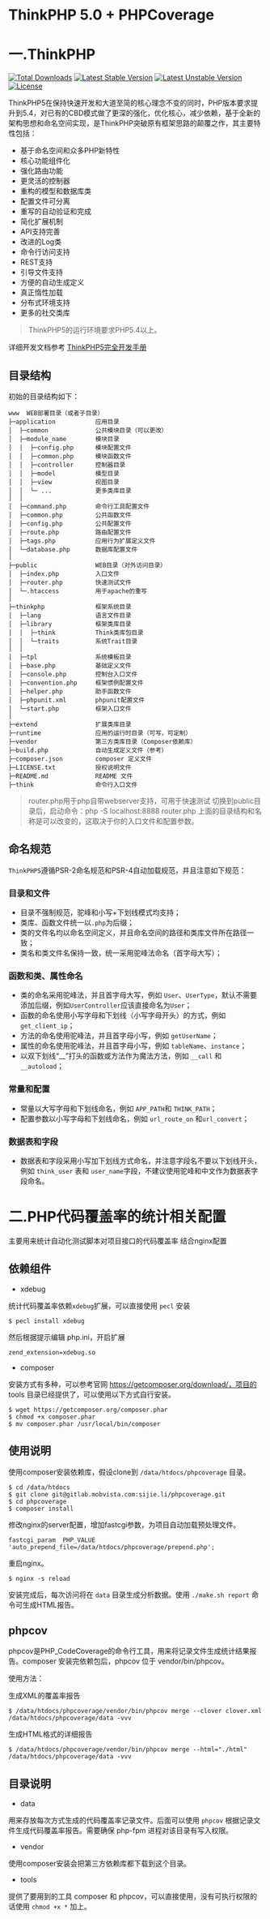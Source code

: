 ThinkPHP 5.0 + PHPCoverage
===============

# 一.ThinkPHP


[![Total Downloads](https://poser.pugx.org/topthink/think/downloads)](https://packagist.org/packages/topthink/think)
[![Latest Stable Version](https://poser.pugx.org/topthink/think/v/stable)](https://packagist.org/packages/topthink/think)
[![Latest Unstable Version](https://poser.pugx.org/topthink/think/v/unstable)](https://packagist.org/packages/topthink/think)
[![License](https://poser.pugx.org/topthink/think/license)](https://packagist.org/packages/topthink/think)

ThinkPHP5在保持快速开发和大道至简的核心理念不变的同时，PHP版本要求提升到5.4，对已有的CBD模式做了更深的强化，优化核心，减少依赖，基于全新的架构思想和命名空间实现，是ThinkPHP突破原有框架思路的颠覆之作，其主要特性包括：

 + 基于命名空间和众多PHP新特性
 + 核心功能组件化
 + 强化路由功能
 + 更灵活的控制器
 + 重构的模型和数据库类
 + 配置文件可分离
 + 重写的自动验证和完成
 + 简化扩展机制
 + API支持完善
 + 改进的Log类
 + 命令行访问支持
 + REST支持
 + 引导文件支持
 + 方便的自动生成定义
 + 真正惰性加载
 + 分布式环境支持
 + 更多的社交类库

> ThinkPHP5的运行环境要求PHP5.4以上。

详细开发文档参考 [ThinkPHP5完全开发手册](http://www.kancloud.cn/manual/thinkphp5)

## 目录结构

初始的目录结构如下：

~~~
www  WEB部署目录（或者子目录）
├─application           应用目录
│  ├─common             公共模块目录（可以更改）
│  ├─module_name        模块目录
│  │  ├─config.php      模块配置文件
│  │  ├─common.php      模块函数文件
│  │  ├─controller      控制器目录
│  │  ├─model           模型目录
│  │  ├─view            视图目录
│  │  └─ ...            更多类库目录
│  │
│  ├─command.php        命令行工具配置文件
│  ├─common.php         公共函数文件
│  ├─config.php         公共配置文件
│  ├─route.php          路由配置文件
│  ├─tags.php           应用行为扩展定义文件
│  └─database.php       数据库配置文件
│
├─public                WEB目录（对外访问目录）
│  ├─index.php          入口文件
│  ├─router.php         快速测试文件
│  └─.htaccess          用于apache的重写
│
├─thinkphp              框架系统目录
│  ├─lang               语言文件目录
│  ├─library            框架类库目录
│  │  ├─think           Think类库包目录
│  │  └─traits          系统Trait目录
│  │
│  ├─tpl                系统模板目录
│  ├─base.php           基础定义文件
│  ├─console.php        控制台入口文件
│  ├─convention.php     框架惯例配置文件
│  ├─helper.php         助手函数文件
│  ├─phpunit.xml        phpunit配置文件
│  └─start.php          框架入口文件
│
├─extend                扩展类库目录
├─runtime               应用的运行时目录（可写，可定制）
├─vendor                第三方类库目录（Composer依赖库）
├─build.php             自动生成定义文件（参考）
├─composer.json         composer 定义文件
├─LICENSE.txt           授权说明文件
├─README.md             README 文件
├─think                 命令行入口文件
~~~

> router.php用于php自带webserver支持，可用于快速测试
> 切换到public目录后，启动命令：php -S localhost:8888  router.php
> 上面的目录结构和名称是可以改变的，这取决于你的入口文件和配置参数。

## 命名规范

`ThinkPHP5`遵循PSR-2命名规范和PSR-4自动加载规范，并且注意如下规范：

### 目录和文件

*   目录不强制规范，驼峰和小写+下划线模式均支持；
*   类库、函数文件统一以`.php`为后缀；
*   类的文件名均以命名空间定义，并且命名空间的路径和类库文件所在路径一致；
*   类名和类文件名保持一致，统一采用驼峰法命名（首字母大写）；

### 函数和类、属性命名

*   类的命名采用驼峰法，并且首字母大写，例如 `User`、`UserType`，默认不需要添加后缀，例如`UserController`应该直接命名为`User`；
*   函数的命名使用小写字母和下划线（小写字母开头）的方式，例如 `get_client_ip`；
*   方法的命名使用驼峰法，并且首字母小写，例如 `getUserName`；
*   属性的命名使用驼峰法，并且首字母小写，例如 `tableName`、`instance`；
*   以双下划线“__”打头的函数或方法作为魔法方法，例如 `__call` 和 `__autoload`；

### 常量和配置

*   常量以大写字母和下划线命名，例如 `APP_PATH`和 `THINK_PATH`；
*   配置参数以小写字母和下划线命名，例如 `url_route_on` 和`url_convert`；

### 数据表和字段

*   数据表和字段采用小写加下划线方式命名，并注意字段名不要以下划线开头，例如 `think_user` 表和 `user_name`字段，不建议使用驼峰和中文作为数据表字段命名。


# 二.PHP代码覆盖率的统计相关配置

主要用来统计自动化测试脚本对项目接口的代码覆盖率 结合nginx配置

## 依赖组件

* xdebug

统计代码覆盖率依赖`xdebug`扩展，可以直接使用 `pecl` 安装

	$ pecl install xdebug

然后根据提示编辑 php.ini，开启扩展
	
	zend_extension=xdebug.so

* composer

安装方式有多种，可以参考官网 https://getcomposer.org/download/，项目的 tools 目录已经提供了，可以使用以下方式自行安装。
	
	$ wget https://getcomposer.org/composer.phar
	$ chmod +x composer.phar
	$ mv composer.phar /usr/local/bin/composer

## 使用说明

使用composer安装依赖库，假设clone到 `/data/htdocs/phpcoverage` 目录。

	$ cd /data/htdocs
	$ git clone git@gitlab.mobvista.com:sijie.li/phpcoverage.git
	$ cd phpcoverage
	$ composer install

修改nginx的server配置，增加fastcgi参数，为项目自动加载预处理文件。

	fastcgi_param  PHP_VALUE 'auto_prepend_file=/data/htdocs/phpcoverage/prepend.php';

重启nginx。

	$ nginx -s reload

安装完成后，每次访问将在 `data` 目录生成分析数据。使用 `./make.sh report` 命令可生成HTML报告。

## phpcov

phpcov是PHP_CodeCoverage的命令行工具，用来将记录文件生成统计结果报告。composer 安装完依赖包后，phpcov 位于 vendor/bin/phpcov。

使用方法：

生成XML的覆盖率报告

	$ /data/htdocs/phpcoverage/vendor/bin/phpcov merge --clover clover.xml /data/htdocs/phpcoverage/data -vvv

生成HTML格式的详细报告

	$ /data/htdocs/phpcoverage/vendor/bin/phpcov merge --html="./html" /data/htdocs/phpcoverage/data -vvv

## 目录说明

* data

用来存放每次方式生成的代码覆盖率记录文件。后面可以使用 `phpcov` 根据记录文件生成代码覆盖率报告。需要确保 php-fpm 进程对该目录有写入权限。

* vendor 

使用composer安装会把第三方依赖库都下载到这个目录。

* tools

提供了要用到的工具 composer 和 phpcov，可以直接使用，没有可执行权限的话使用 `chmod +x *` 加上。

